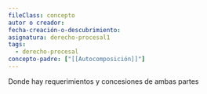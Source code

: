 ```yaml
---
fileClass: concepto
autor o creador: 
fecha-creación-o-descubrimiento: 
asignatura: derecho-procesal1
tags:
  - derecho-procesal
concepto-padre: ["[[Autocomposición]]"]
---
```

Donde hay requerimientos y concesiones de ambas partes